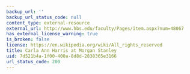 ```yaml
---
backup_url: ''
backup_url_status_code: null
content_type: external-resource
external_url: http://www.hbs.edu/faculty/Pages/item.aspx?num=48067
has_external_license_warning: true
is_broken: false
license: https://en.wikipedia.org/wiki/All_rights_reserved
title: Carla Ann Harris at Morgan Stanley
uid: 7d521b4a-1f00-400a-8d8d-2838365e3166
url_status_code: 200
---
```

